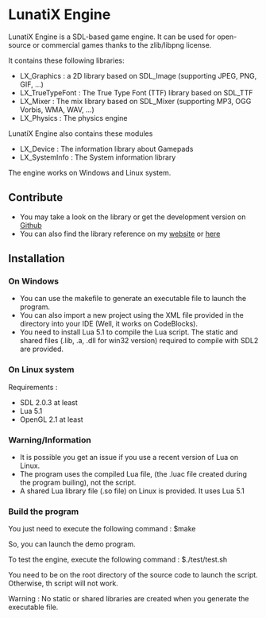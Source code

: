 # LunatiX Engine #

 LunatiX Engine is a SDL-based game engine. It can be used for open-source or commercial games thanks to the zlib/libpng license. 

 It contains these following libraries: 

  - LX\_Graphics : a 2D library based on SDL_Image (supporting JPEG, PNG, GIF, ...)
  - LX\_TrueTypeFont : The True Type Font (TTF) library based on SDL_TTF
  - LX\_Mixer : The mix library based on SDL_Mixer (supporting MP3, OGG Vorbis, WMA, WAV, ...)
  - LX\_Physics : The physics engine
 
 LunatiX Engine also contains these modules
 
  - LX\_Device : The information library about Gamepads
  - LX\_SystemInfo : The System information library

 The engine works on Windows and Linux system.


 
 ## Contribute ##
 
  - You may take a look on the library or get the development version on [Github](https://github.com/Gumichan01/lunatix-engine)
  - You can also find the library reference on my [website](http://gumichan01.olympe.in/reference/lunatix-engine/) or [here](http://gumichan01.github.io/lunatix-engine/)
 
 
 
 ## Installation ##


 ### On Windows ###

  - You can use the makefile to generate an executable file to launch the program.
  - You can also import a new project using the XML file provided in the directory into your IDE (Well, it works on CodeBlocks).
  - You need to install Lua 5.1 to compile the Lua script.
  	The static and shared files (.lib, .a, .dll for win32 version) required to compile with SDL2 are provided.

  
 ### On Linux system ###

 Requirements :
 
  - SDL 2.0.3 at least
  - Lua 5.1
  - OpenGL 2.1 at least
  
 ### Warning/Information ###
 
  - It is possible you get an issue if you use a recent version of Lua on Linux.
  - The program uses the compiled Lua file, (the .luac file created during the program builing), not the script.
  - A shared Lua library file (.so file) on Linux is provided. It uses Lua 5.1

 ### Build the program ###
 
 You just need to execute the following command : 
	$make

 So, you can launch the demo program.

 To test the engine, execute the following command : 
 	$./test/test.sh

 You need to be on the root directory of the source code to launch the script.
 Otherwise, th script will not work.

Warning : No static or shared libraries are created when you generate the executable file.



